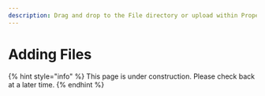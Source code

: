 ```yaml
---
description: Drag and drop to the File directory or upload within Properties
---
```


# Adding Files

{% hint style="info" %}
This page is under construction. Please check back at a later time.
{% endhint %}




